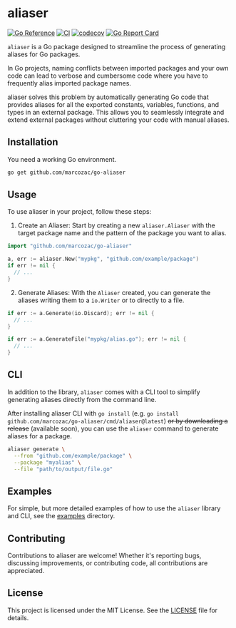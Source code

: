 # aliaser

[![Go Reference](https://pkg.go.dev/badge/github.com/marcozac/go-aliaser.svg)](https://pkg.go.dev/github.com/marcozac/go-aliaser)
[![CI](https://github.com/marcozac/go-aliaser/actions/workflows/ci.yml/badge.svg)](https://github.com/marcozac/go-aliaser/actions/workflows/ci.yml)
[![codecov](https://codecov.io/gh/marcozac/go-aliaser/graph/badge.svg?token=veikSVxhpw)](https://codecov.io/gh/marcozac/go-aliaser)
[![Go Report Card](https://goreportcard.com/badge/github.com/marcozac/go-aliaser)](https://goreportcard.com/report/github.com/marcozac/go-aliaser)

`aliaser` is a Go package designed to streamline the process of generating
aliases for Go packages.

In Go projects, naming conflicts between imported packages and your own code can
lead to verbose and cumbersome code where you have to frequently alias imported
package names.

aliaser solves this problem by automatically generating Go code that provides
aliases for all the exported constants, variables, functions, and types in an
external package. This allows you to seamlessly integrate and extend external
packages without cluttering your code with manual aliases.

## Installation

You need a working Go environment.

```bash
go get github.com/marcozac/go-aliaser
```

## Usage

To use aliaser in your project, follow these steps:

1. Create an Aliaser: Start by creating a new `aliaser.Aliaser` with the target
   package name and the pattern of the package you want to alias.

```go
import "github.com/marcozac/go-aliaser"

a, err := aliaser.New("mypkg", "github.com/example/package")
if err != nil {
  // ...
}
```

2. Generate Aliases: With the `Aliaser` created, you can generate the aliases
   writing them to a `io.Writer` or to directly to a file.

```go
if err := a.Generate(io.Discard); err != nil {
  // ...
}

if err := a.GenerateFile("mypkg/alias.go"); err != nil {
  // ...
}
```

## CLI

In addition to the library, `aliaser` comes with a CLI tool to simplify
generating aliases directly from the command line.

After installing aliaser CLI with `go install` (e.g.
`go install github.com/marcozac/go-aliaser/cmd/aliaser@latest`) ~~or by
downloading a release~~ (available soon), you can use the `aliaser` command to
generate aliases for a package.

```bash
aliaser generate \
  --from "github.com/example/package" \
  --package "myalias" \
  --file "path/to/output/file.go"
```

## Examples

For simple, but more detailed examples of how to use the `aliaser` library and
CLI, see the [examples](/examples) directory.

## Contributing

Contributions to aliaser are welcome! Whether it's reporting bugs, discussing
improvements, or contributing code, all contributions are appreciated.

## License

This project is licensed under the MIT License. See the [LICENSE](/LICENSE) file
for details.

